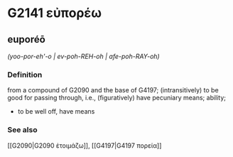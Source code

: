 # G2141 εὐπορέω

## euporéō

_(yoo-por-eh'-o | ev-poh-REH-oh | afe-poh-RAY-oh)_

### Definition

from a compound of G2090 and the base of G4197; (intransitively) to be good for passing through, i.e., (figuratively) have pecuniary means; ability; 

- to be well off, have means

### See also

[[G2090|G2090 ἑτοιμάζω]], [[G4197|G4197 πορεία]]
